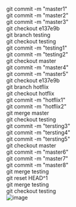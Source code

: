 git commit -m "master1"  
git commit -m "master2"  
git commit -m "master3"  
git checkout e137e9b  
git branch testing  
git checkout testing  
git commit -m "testing1"  
git commit -m "testing2"  
git checkout master  
git commit -m "master4"  
git commit -m "master5"  
git checkout e137e9b  
git branch hotflix  
git checkout hotflix  
git commit -m "hotflix1"  
git commit -m "hotflix2"  
git merge master  
git checkout testing  
git commit -m "tersting3"  
git commit -m "tersting4"  
git commit -m "tersting5"  
git checkout master  
git commit -m "master6"  
git commit -m "master7"  
git commit -m "master8"  
git merge testing  
git reset HEAD^1  
git merge testing  
git checkout testing   
![image](https://user-images.githubusercontent.com/102536682/167254779-58029e5c-fab3-45bf-88e2-521aae00c9be.png)
